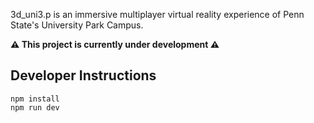 3d_uni3.p is an immersive multiplayer virtual reality experience of Penn State's University Park Campus.

**⚠️ This project is currently under development ⚠️**


## Developer Instructions

```
npm install
npm run dev
```

<!-- what all this application is doing -->

<!-- 1.users are able to watch youtube courses
     2.users are partially able to solve thier doubts 
     3.they are completely able to give an online test alse get an feedback of the test 
     4.they are able to free roam around in an 3d university where they can meet new people and make friends
     5.  -->
